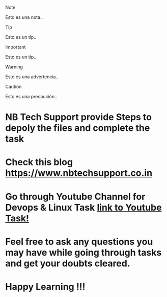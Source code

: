 >[!NOTE]
>Esto es una nota..

>[!TIP]
>Esto es un tip..

>[!IMPORTANT]
>Esto es un tip..

>[!WARNING]
>Esto es una advertencia..

>[!CAUTION]
>Esto es una precaución..


# NB Tech Support provide  Steps to  depoly the files and complete the task
# Check this blog https://www.nbtechsupport.co.in
# Go through Youtube Channel for Devops & Linux Task [**link to Youtube Task!**](https://www.youtube.com/channel/UCgrAoSs9Xl94UZjAwuznfWQ?sub_confirmation=1) 
# Feel free to ask any questions you may have while going through tasks and get your doubts cleared.
# Happy Learning !!!
